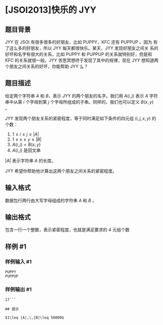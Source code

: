 # [JSOI2013]快乐的 JYY

## 题目背景

JYY 在 JSOI 有很多很多的好朋友，比如 PUPPY，KFC 还有 PUPPUP 。因为
有了这么多的好朋友，所以 JYY 每天都很快乐。某天，JYY 发现好朋友之间关
系的好坏和名字有很大的关系，比如 PUPPY 和 PUPPUP 的关系就特别好，但是和 KFC 的关系就很一般。JYY 苦思冥想终于发现了其中的规律，现在 JYY 想知道两个朋友之间关系的好坏，你能帮助 JYY 么？

## 题目描述

给定两个字符串 $A$ 和 $B$，表示 JYY 的两个朋友的名字。我们用 $A(i,\,j)$ 表示 $A$ 
字符串中从第 $i$ 个字母到第 $j$ 个字母所组成的子串。同样的，我们也可以定义 $B(x,\,y)$ 。

JYY 发现两个朋友关系的紧密程度，等于同时满足如下条件的四元组 $(i,\,j,\,x,\,y)$
的个数：
1. $1\leq i\leq j\leq |A|$
2. $1\leq x\leq y\leq |B|$
3. $A(i,\,j)=B(x,\,y)$
4. $A(i,\,j)$ 是回文串

$|A|$ 表示字符串 $A$ 的长度。

JYY 希望你帮助他计算出这两个朋友之间关系的紧密程度。

## 输入格式

数据包行两行由大写字母组成的字符串 $A$ 和 $B$ 。


## 输出格式

包含一行一个整数，表示紧密程度，也就是满足要求的 $4$ 元组个数

## 样例 #1

### 样例输入 #1
```
PUPPY
PUPPUP
```

### 样例输出 #1

```
17```

## 提示

$1\leq |A|,\,|B|\leq 50000$
